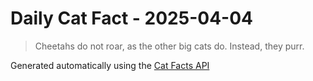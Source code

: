 # Daily Cat Fact - 2025-04-04

> Cheetahs do not roar, as the other big cats do. Instead, they purr.

Generated automatically using the [Cat Facts API](https://catfact.ninja)

